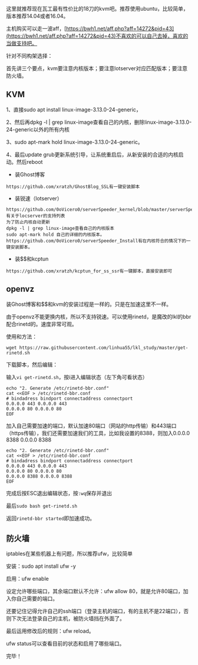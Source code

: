 这里就推荐现在瓦工最有性价比的18刀的kvm吧。推荐使用ubuntu，比较简单，版本推荐14.04或者16.04。

主机购买可以走一波aff，[https://bwh1.net/aff.php?aff=14272&pid=43](https://bwh1.net/aff.php?aff=14272&pid=43)不喜欢的可以自己去掉，喜欢的当做支持吧。

针对不同构架选择：

首先讲三个要点，kvm要注意内核版本；要注意lotserver对应匹配版本；要注意防火墙。

## KVM

1、直接sudo apt install linux-image-3.13.0-24-generic，

2、然后再dpkg -l | grep linux-image查看自己的内核，删除linux-image-3.13.0-24-generic以外的所有内核

3、sudo apt-mark hold linux-image-3.13.0-24-generic。

4、最后update grub更新系统引导，让系统重启后，从新安装的合适的内核启动。然后reboot

- 装Ghost博客

```
https://github.com/xratzh/GhostBlog_SSL有一键安装脚本
```

- 装锐速（lotserver）

```
https://github.com/0oVicero0/serverSpeeder_kernel/blob/master/serverSpeeder.txt有关于locserver的支持列表
为了防止内核自动更新
dpkg -l | grep linux-image查看自己的内核版本
sudo apt-mark hold 自己的详细的内核版本。
https://github.com/0oVicero0/serverSpeeder_Install有在内核符合的情况下的一键安装脚本。
```

- 装$$和kcptun

```
https://github.com/xratzh/kcptun_for_ss_ssr有一键脚本，直接安装即可
```



## openvz

装Ghost博客和$$和kvm的安装过程是一样的。只是在加速这里不一样。

由于openvz不能更换内核，所以不支持锐速。可以使用rinetd，是魔改的lkl的bbr配合rinetd的。速度非常可观。

使用和方法：

```
wget https://raw.githubusercontent.com/linhua55/lkl_study/master/get-rinetd.sh
```

下载脚本，然后编辑：

输入`vi get-rinetd.sh`，按i进入编辑状态（左下角可看状态）

```
echo "2. Generate /etc/rinetd-bbr.conf"
cat <<EOF > /etc/rinetd-bbr.conf
# bindadress bindport connectaddress connectport
0.0.0.0 443 0.0.0.0 443
0.0.0.0 80 0.0.0.0 80
EOF
```

加入自己需要加速的端口，默认加速80端口（网站的http传输）和443端口（https传输），我们还需要加速我们的工具，比如我设置的8388，则加入0.0.0.0 8388 0.0.0.0 8388

```
echo "2. Generate /etc/rinetd-bbr.conf"
cat <<EOF > /etc/rinetd-bbr.conf
# bindadress bindport connectaddress connectport
0.0.0.0 443 0.0.0.0 443
0.0.0.0 80 0.0.0.0 80
0.0.0.0 8388 0.0.0.0 8388
EOF
```

完成后按ESC退出编辑状态，按`:wq`保存并退出

最后`sudo bash get-rinetd.sh`

返回`rinetd-bbr started`即加速成功。

## 防火墙

iptables在某些机器上有问题，所以推荐ufw，比较简单

安装：sudo apt install ufw -y

启用：ufw enable

设定允许哪些端口，其余端口默认不允许：ufw allow 80，就是允许80端口，加入你自己需要的端口。

还要记住记得允许自己的ssh端口（登录主机的端口，有的主机不是22端口），否则下次无法登录自己的主机，被防火墙挡在外面了。

最后运用修改后的规则：ufw reload。

ufw status可以查看目前的状态和启用了哪些端口。

完毕！
